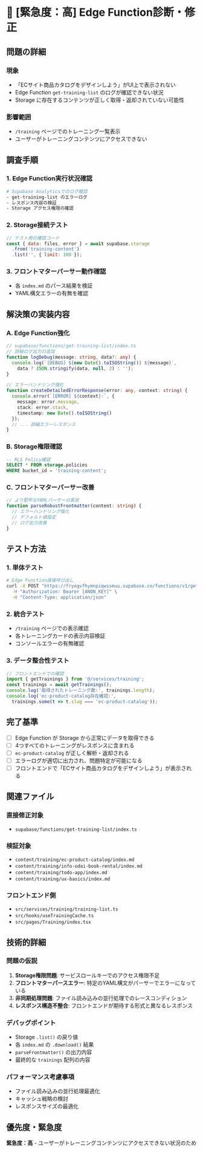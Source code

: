 # 🚨 [緊急度：高] Edge Function診断・修正

## 問題の詳細

### 現象
- 「ECサイト商品カタログをデザインしよう」がUI上で表示されない
- Edge Function `get-training-list` のログが確認できない状況
- Storage に存在するコンテンツが正しく取得・返却されていない可能性

### 影響範囲
- `/training` ページでのトレーニング一覧表示
- ユーザーがトレーニングコンテンツにアクセスできない

## 調査手順

### 1. Edge Function実行状況確認
```bash
# Supabase Analyticsでのログ確認
- get-training-list のエラーログ
- レスポンス内容の検証
- Storage アクセス権限の確認
```

### 2. Storage接続テスト
```javascript
// テスト用の確認コード
const { data: files, error } = await supabase.storage
  .from('training-content')
  .list('', { limit: 100 });
```

### 3. フロントマターパーサー動作確認
- 各 `index.md` のパース結果を検証
- YAML構文エラーの有無を確認

## 解決策の実装内容

### A. Edge Function強化
```typescript
// supabase/functions/get-training-list/index.ts
// 詳細ログ出力の追加
function logDebug(message: string, data?: any) {
  console.log(`[DEBUG] ${new Date().toISOString()} ${message}`, 
    data ? JSON.stringify(data, null, 2) : '');
}

// エラーハンドリング強化
function createDetailedErrorResponse(error: any, context: string) {
  console.error(`[ERROR] ${context}:`, {
    message: error.message,
    stack: error.stack,
    timestamp: new Date().toISOString()
  });
  // ... 詳細エラーレスポンス
}
```

### B. Storage権限確認
```sql
-- RLS Policy確認
SELECT * FROM storage.policies 
WHERE bucket_id = 'training-content';
```

### C. フロントマターパーサー改善
```typescript
// より堅牢なYAMLパーサーの実装
function parseRobustFrontmatter(content: string) {
  // エラーハンドリング強化
  // デフォルト値設定
  // ログ出力改善
}
```

## テスト方法

### 1. 単体テスト
```bash
# Edge Function直接呼び出し
curl -X POST "https://fryogvfhymnpiqwssmuu.supabase.co/functions/v1/get-training-list" \
  -H "Authorization: Bearer [ANON_KEY]" \
  -H "Content-Type: application/json"
```

### 2. 統合テスト
- `/training` ページでの表示確認
- 各トレーニングカードの表示内容検証
- コンソールエラーの有無確認

### 3. データ整合性テスト
```javascript
// フロントエンドでの確認
import { getTrainings } from '@/services/training';
const trainings = await getTrainings();
console.log('取得されたトレーニング数:', trainings.length);
console.log('ec-product-catalog存在確認:', 
  trainings.some(t => t.slug === 'ec-product-catalog'));
```

## 完了基準

- [ ] Edge Function が Storage から正常にデータを取得できる
- [ ] 4つすべてのトレーニングがレスポンスに含まれる
- [ ] `ec-product-catalog` が正しく解析・返却される
- [ ] エラーログが適切に出力され、問題特定が可能になる
- [ ] フロントエンドで「ECサイト商品カタログをデザインしよう」が表示される

## 関連ファイル

### 直接修正対象
- `supabase/functions/get-training-list/index.ts`

### 検証対象
- `content/training/ec-product-catalog/index.md`
- `content/training/info-odai-book-rental/index.md`
- `content/training/todo-app/index.md`
- `content/training/ux-basics/index.md`

### フロントエンド側
- `src/services/training/training-list.ts`
- `src/hooks/useTrainingCache.ts`
- `src/pages/Training/index.tsx`

## 技術的詳細

### 問題の仮説
1. **Storage権限問題**: サービスロールキーでのアクセス権限不足
2. **フロントマターパースエラー**: 特定のYAML構文がパーサーでエラーになっている
3. **非同期処理問題**: ファイル読み込みの並行処理でのレースコンディション
4. **レスポンス構造不整合**: フロントエンドが期待する形式と異なるレスポンス

### デバッグポイント
- Storage `.list()` の戻り値
- 各 `index.md` の `.download()` 結果
- `parseFrontmatter()` の出力内容
- 最終的な `trainings` 配列の内容

### パフォーマンス考慮事項
- ファイル読み込みの並行処理最適化
- キャッシュ戦略の検討
- レスポンスサイズの最適化

## 優先度・緊急度
**緊急度：高** - ユーザーがトレーニングコンテンツにアクセスできない状況のため